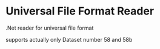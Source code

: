 # Universal File Format Reader
.Net reader for universal file format

supports actually only Dataset number 58 and 58b
